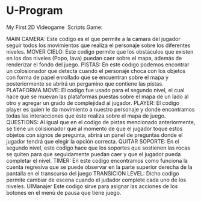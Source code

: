 # U-Program
 My First 2D Videogame 
﻿
Scripts Game:

MAIN CAMERA: 
Este codigo es el que permite a la camara del jugador seguir todos los movimientos que realiza el personaje sobre los diferentes niveles.
MOVER CIELO:
Este codigo permite que los obstaculos que existen en los dos niveles (Popo, lava) puedan caer sobre el mapa, además de renderizar el fondo del juego.
PISTAS:
En este codigo podemos encontrar un colosionador que detecta cuando el personaje choca con los objetos con forma de papel enrollado que se encuentran sobre el mapa y posteriormente se abrirá un pergamino que contiene las pistas.
PLATAFORMA MOVE:
El codigo fue usado para el segundo nivel, el cual hace que se muevan las plataformas puestas sobre el mapa de un lado al otro y agregar un grado de complejidad al jugador.
PLAYER:
El codigo player es quien le da movimiento a nuestro personaje y donde encontramos todas las interacciones que éste realiza sobre el mapa de juego.
QUESTIONS:
Al igual que en el codigo de pistas mencionado anteriormente, se tiene un colisionador que al momento de que el jugador toque estos objetos con signos de pregunta, abrirá un panel de preguntas donde el jugador tendrá que elegir la opción correcta.
QUITAR SOPORTE:
En el segundo nivel, este codigo hace que los soportes que sostienen las rocas se quiten para que seguidamente puedan caer y que el jugador pueda completar el nivel.
TIMER:
En este codigo encontramos como funciona la cuenta regresiva que se puede observar en la parte superior derecha de la pantalla en el transcurso del juego
TRANSICION LEVEL:
Dicho codigo permite cambiar de escena cuando el judador complete cada uno de los niveles.
UIManajer Este codigo sirve para asignar las acciones de los botones en el menú de pausa que tiene juego.

